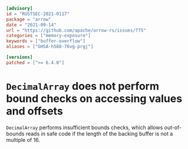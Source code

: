 ```toml
[advisory]
id = "RUSTSEC-2021-0117"
package = "arrow"
date = "2021-09-14"
url = "https://github.com/apache/arrow-rs/issues/775"
categories = ["memory-exposure"]
keywords = ["buffer-overflow"]
aliases = ["GHSA-h588-76vg-prgj"]

[versions]
patched = [">= 6.4.0"]
```

# `DecimalArray` does not perform bound checks on accessing values and offsets

`DecimalArray` performs insufficient bounds checks,
which allows out-of-bounds reads in safe code
if the length of the backing buffer is not a multiple of 16.
